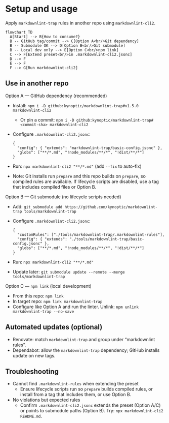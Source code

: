 # Setup and usage

Apply `markdownlint-trap` rules in another repo using `markdownlint-cli2`.

```mermaid
flowchart TD
  A[Start] --> B{How to consume?}
  B -- GitHub tag/commit --> C[Option A<br/>Git dependency]
  B -- Submodule OK --> D[Option B<br/>Git submodule]
  B -- Local dev only --> E[Option C<br/>npm link]
  C --> F[Extend preset<br/>in .markdownlint-cli2.jsonc]
  D --> F
  E --> F
  F --> G[Run markdownlint-cli2]
```

## Use in another repo

Option A — GitHub dependency (recommended)

- Install: `npm i -D github:kynoptic/markdownlint-trap#v1.5.0 markdownlint-cli2`
  - Or pin a commit: `npm i -D github:kynoptic/markdownlint-trap#<commit-sha> markdownlint-cli2`
- Configure `.markdownlint-cli2.jsonc`:

  ```jsonc
  {
    "config": { "extends": "markdownlint-trap/basic-config.jsonc" },
    "globs": ["**/*.md", "!node_modules/**/*", "!dist/**/*"]
  }
  ```

- Run: `npx markdownlint-cli2 "**/*.md"` (add `--fix` to auto-fix)
- Note: Git installs run `prepare` and this repo builds on `prepare`, so compiled rules are available. If lifecycle scripts are disabled, use a tag that includes compiled files or Option B.

Option B — Git submodule (no lifecycle scripts needed)

- Add: `git submodule add https://github.com/kynoptic/markdownlint-trap tools/markdownlint-trap`
- Configure `.markdownlint-cli2.jsonc`:

  ```jsonc
  {
    "customRules": ["./tools/markdownlint-trap/.markdownlint-rules"],
    "config": { "extends": "./tools/markdownlint-trap/basic-config.jsonc" },
    "globs": ["**/*.md", "!node_modules/**/*", "!dist/**/*"]
  }
  ```

- Run: `npx markdownlint-cli2 "**/*.md"`
- Update later: `git submodule update --remote --merge tools/markdownlint-trap`

Option C — `npm link` (local development)

- From this repo: `npm link`
- In target repo: `npm link markdownlint-trap`
- Configure like Option A and run the linter. Unlink: `npm unlink markdownlint-trap --no-save`

## Automated updates (optional)

- Renovate: match `markdownlint-trap` and group under “markdownlint rules”.
- Dependabot: allow the `markdownlint-trap` dependency; GitHub installs update on new tags.

## Troubleshooting

- Cannot find `.markdownlint-rules` when extending the preset
  - Ensure lifecycle scripts run so `prepare` builds compiled rules, or install from a tag that includes them, or use Option B.
- No violations but expected rules
  - Confirm `.markdownlint-cli2.jsonc` extends the preset (Option A/C) or points to submodule paths (Option B). Try: `npx markdownlint-cli2 README.md`.

